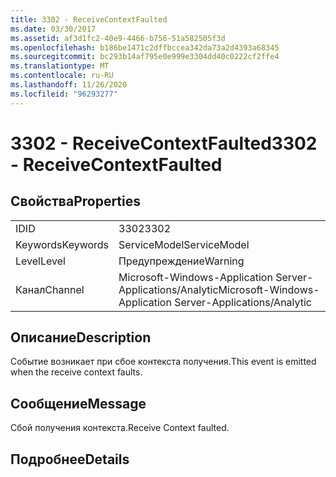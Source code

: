 ```yaml
---
title: 3302 - ReceiveContextFaulted
ms.date: 03/30/2017
ms.assetid: af3d1fc2-40e9-4466-b756-51a582505f3d
ms.openlocfilehash: b186be1471c2dffbccea342da73a2d4393a68345
ms.sourcegitcommit: bc293b14af795e0e999e3304dd40c0222cf2ffe4
ms.translationtype: MT
ms.contentlocale: ru-RU
ms.lasthandoff: 11/26/2020
ms.locfileid: "96293277"
---
```

# <a name="3302---receivecontextfaulted"></a><span data-ttu-id="e1f5f-102">3302 - ReceiveContextFaulted</span><span class="sxs-lookup"><span data-stu-id="e1f5f-102">3302 - ReceiveContextFaulted</span></span>

## <a name="properties"></a><span data-ttu-id="e1f5f-103">Свойства</span><span class="sxs-lookup"><span data-stu-id="e1f5f-103">Properties</span></span>  
  
|||  
|-|-|  
|<span data-ttu-id="e1f5f-104">ID</span><span class="sxs-lookup"><span data-stu-id="e1f5f-104">ID</span></span>|<span data-ttu-id="e1f5f-105">3302</span><span class="sxs-lookup"><span data-stu-id="e1f5f-105">3302</span></span>|  
|<span data-ttu-id="e1f5f-106">Keywords</span><span class="sxs-lookup"><span data-stu-id="e1f5f-106">Keywords</span></span>|<span data-ttu-id="e1f5f-107">ServiceModel</span><span class="sxs-lookup"><span data-stu-id="e1f5f-107">ServiceModel</span></span>|  
|<span data-ttu-id="e1f5f-108">Level</span><span class="sxs-lookup"><span data-stu-id="e1f5f-108">Level</span></span>|<span data-ttu-id="e1f5f-109">Предупреждение</span><span class="sxs-lookup"><span data-stu-id="e1f5f-109">Warning</span></span>|  
|<span data-ttu-id="e1f5f-110">Канал</span><span class="sxs-lookup"><span data-stu-id="e1f5f-110">Channel</span></span>|<span data-ttu-id="e1f5f-111">Microsoft-Windows-Application Server-Applications/Analytic</span><span class="sxs-lookup"><span data-stu-id="e1f5f-111">Microsoft-Windows-Application Server-Applications/Analytic</span></span>|  
  
## <a name="description"></a><span data-ttu-id="e1f5f-112">Описание</span><span class="sxs-lookup"><span data-stu-id="e1f5f-112">Description</span></span>  

 <span data-ttu-id="e1f5f-113">Событие возникает при сбое контекста получения.</span><span class="sxs-lookup"><span data-stu-id="e1f5f-113">This event is emitted when the receive context faults.</span></span>  
  
## <a name="message"></a><span data-ttu-id="e1f5f-114">Сообщение</span><span class="sxs-lookup"><span data-stu-id="e1f5f-114">Message</span></span>  

 <span data-ttu-id="e1f5f-115">Сбой получения контекста.</span><span class="sxs-lookup"><span data-stu-id="e1f5f-115">Receive Context faulted.</span></span>  
  
## <a name="details"></a><span data-ttu-id="e1f5f-116">Подробнее</span><span class="sxs-lookup"><span data-stu-id="e1f5f-116">Details</span></span>
